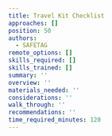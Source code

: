 ```yaml
---
title: Travel Kit Checklist
approaches: []
position: 50
authors:
  - SAFETAG
remote_options: []
skills_required: []
skills_trained: []
summary: ''
overview: ''
materials_needed: ''
considerations: ''
walk_through: ''
recommendations: ''
time_required_minutes: 120
---
```

